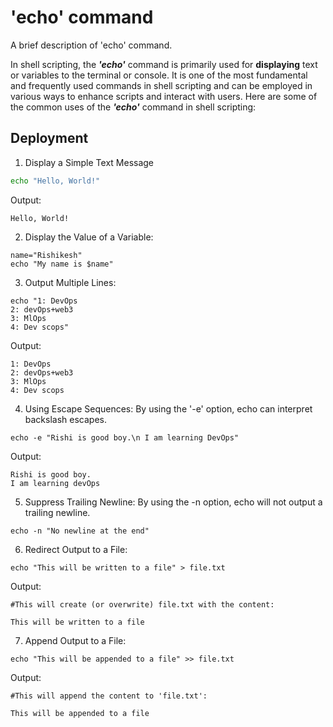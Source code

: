 
# 'echo' command

A brief description of 'echo' command.

In shell scripting, the ***'echo'*** command is primarily used for **displaying** text or variables to the terminal or console. It is one of the most fundamental and frequently used commands in shell scripting and can be employed in various ways to enhance scripts and interact with users. Here are some of the common uses of the ***'echo'*** command in shell scripting:
## Deployment

1. Display a Simple Text Message

```bash
echo "Hello, World!"

```
Output:
```This will output:
Hello, World!

```
2.  Display the Value of a Variable:
```
name="Rishikesh"
echo "My name is $name"
```
3. Output Multiple Lines:
```
echo "1: DevOps
2: devOps+web3
3: MlOps
4: Dev scops"
```
Output: 
``` 
1: DevOps
2: devOps+web3
3: MlOps
4: Dev scops
```
4. Using Escape Sequences:
By using the '-e' option, echo can interpret backslash escapes.
```
echo -e "Rishi is good boy.\n I am learning DevOps"
```
Output:
```
Rishi is good boy.
I am learning devOps
```

5. Suppress Trailing Newline:
By using the -n option, echo will not output a trailing newline.
```
echo -n "No newline at the end"
```
6. Redirect Output to a File:
``` 
echo "This will be written to a file" > file.txt
```
Output:
```
#This will create (or overwrite) file.txt with the content:

This will be written to a file
```

7. Append Output to a File:
```
echo "This will be appended to a file" >> file.txt
```
Output:
```
#This will append the content to 'file.txt':

This will be appended to a file


